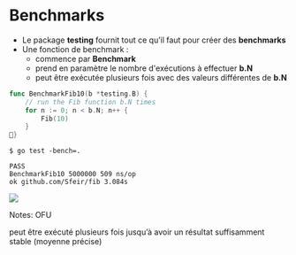 <!-- .slide: class="with-code" -->

# Benchmarks

- Le package **testing** fournit tout ce qu’il faut pour créer des **benchmarks**
- Une fonction de benchmark :
  - commence par **Benchmark**
  - prend en paramètre le nombre d'exécutions à effectuer **b.N**
  - peut être exécutée plusieurs fois avec des valeurs différentes de **b.N**

```go
func BenchmarkFib10(b *testing.B) {
    // run the Fib function b.N times
    for n := 0; n < b.N; n++ {
        Fib(10)
    }
}
```

```shell
$ go test -bench=.

PASS
BenchmarkFib10 5000000 509 ns/op
ok github.com/Sfeir/fib 3.084s
```

![](./assets/go-200/images/speedometer.gif)

<!-- .element style="position:absolute; right: 50px; top: 50px; max-width: 380px" -->

Notes:
OFU

peut être exécuté plusieurs fois jusqu’à avoir un résultat suffisamment stable (moyenne précise)
